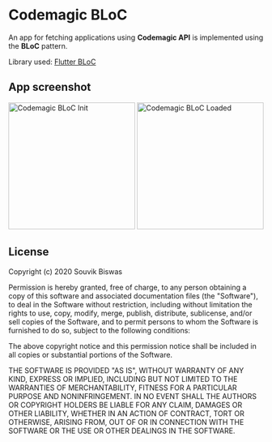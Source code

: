 # Codemagic BLoC

An app for fetching applications using **Codemagic API** is implemented using the **BLoC** pattern.

Library used: [Flutter BLoC](https://pub.dev/packages/flutter_bloc)

## App screenshot

<p>
  <img width="250" src="https://github.com/sbis04/top_flutter_libraries/raw/master/codemagic_bloc/screenshots/flutter_bloc_init.png" alt="Codemagic BLoC Init"/>
  <img width="250" src="https://github.com/sbis04/top_flutter_libraries/raw/master/codemagic_bloc/screenshots/flutter_bloc_loaded.png" alt="Codemagic BLoC Loaded"/>
</p>

## License

Copyright (c) 2020 Souvik Biswas

Permission is hereby granted, free of charge, to any person obtaining a copy
of this software and associated documentation files (the "Software"), to deal
in the Software without restriction, including without limitation the rights
to use, copy, modify, merge, publish, distribute, sublicense, and/or sell
copies of the Software, and to permit persons to whom the Software is
furnished to do so, subject to the following conditions:

The above copyright notice and this permission notice shall be included in all
copies or substantial portions of the Software.

THE SOFTWARE IS PROVIDED "AS IS", WITHOUT WARRANTY OF ANY KIND, EXPRESS OR
IMPLIED, INCLUDING BUT NOT LIMITED TO THE WARRANTIES OF MERCHANTABILITY,
FITNESS FOR A PARTICULAR PURPOSE AND NONINFRINGEMENT. IN NO EVENT SHALL THE
AUTHORS OR COPYRIGHT HOLDERS BE LIABLE FOR ANY CLAIM, DAMAGES OR OTHER
LIABILITY, WHETHER IN AN ACTION OF CONTRACT, TORT OR OTHERWISE, ARISING FROM,
OUT OF OR IN CONNECTION WITH THE SOFTWARE OR THE USE OR OTHER DEALINGS IN THE
SOFTWARE.
